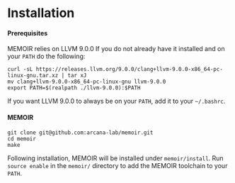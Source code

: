 # Installation

#### Prerequisites
MEMOIR relies on LLVM 9.0.0
If you do not already have it installed and on your `PATH` do the following:
```
curl -sL https://releases.llvm.org/9.0.0/clang+llvm-9.0.0-x86_64-pc-linux-gnu.tar.xz | tar xJ
mv clang+llvm-9.0.0-x86_64-pc-linux-gnu llvm-9.0.0
export PATH=$(realpath ./llvm-9.0.0):$PATH
```

If you want LLVM 9.0.0 to always be on your `PATH`, add it to your `~/.bashrc`.

#### MEMOIR
```
git clone git@github.com:arcana-lab/memoir.git
cd memoir
make
```

Following installation, MEMOIR will be installed under `memoir/install`.
Run `source enable` in the `memoir/` directory to add the MEMOIR toolchain to your `PATH`.
